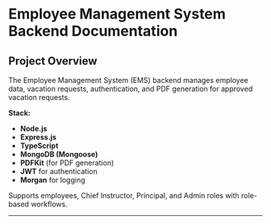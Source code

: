 # Employee Management System Backend Documentation

## Project Overview
The Employee Management System (EMS) backend manages employee data, vacation requests, authentication, and PDF generation for approved vacation requests.  

**Stack:**  
- **Node.js**  
- **Express.js**  
- **TypeScript**  
- **MongoDB (Mongoose)**  
- **PDFKit** (for PDF generation)  
- **JWT** for authentication  
- **Morgan** for logging  

Supports employees, Chief Instructor, Principal, and Admin roles with role-based workflows.

---

